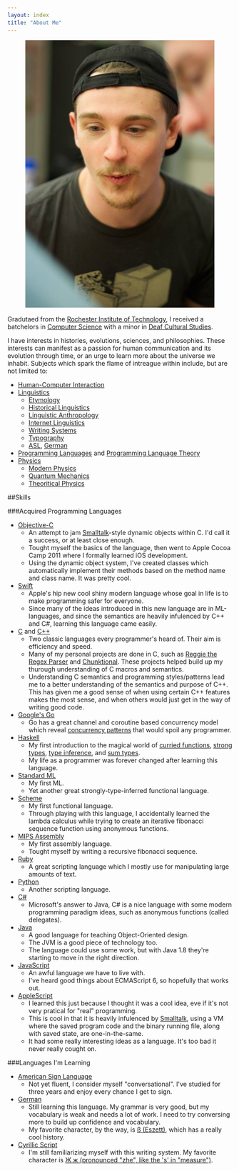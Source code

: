 ```yaml
---
layout: index
title: "About Me"
---
```


<figure>
	<img class="large" src="/images/me/me.jpg"/>
</figure>

Gradutaed from the [Rochester Institute of Technology](http://www.rit.edu/), 
I received a batchelors in [Computer Science](http://en.wikipedia.org/wiki/Computer_science) 
with a minor in [Deaf Cultural Studies](http://en.wikipedia.org/wiki/Deaf_culture).

I have interests in histories, evolutions, sciences, and philosophies. These 
interests can manifest as a passion for human communication and its evolution 
through time, or an urge to learn more about the universe we inhabit. Subjects
which spark the flame of intreague within include, but are not limited to:

- [Human-Computer Interaction](http://en.wikipedia.org/wiki/Human–computer_interaction)
- [Linguistics](http://en.wikipedia.org/wiki/Linguistics)
	- [Etymology](http://en.wikipedia.org/wiki/Etymology)
	- [Historical Linguistics](http://en.wikipedia.org/wiki/Historical_linguistics)
	- [Linguistic Anthropology](http://en.wikipedia.org/wiki/Anthropological_linguistics)
	- [Internet Linguistics](http://en.wikipedia.org/wiki/Internet_linguistics)
	- [Writing Systems](http://en.wikipedia.org/wiki/Writing_system)
	- [Typography](http://en.wikipedia.org/wiki/Typography)
	- [ASL](http://en.wikipedia.org/wiki/American_Sign_Language), [German](http://en.wikipedia.org/wiki/German_language)
- [Programming Languages](http://en.wikipedia.org/wiki/Programming_language) and [Programming Language Theory](http://en.wikipedia.org/wiki/Programming_language_theory)
- [Physics](http://en.wikipedia.org/wiki/Physics)
	- [Modern Physics](http://en.wikipedia.org/wiki/Modern_physics)
	- [Quantum Mechanics](http://en.wikipedia.org/wiki/Quantum_mechanics)
	- [Theoritical Physics](http://en.wikipedia.org/wiki/Theoretical_physics)

##Skills

###Acquired Programming Languages

- [Objective-C](http://developer.apple.com/library/mac/#documentation/Cocoa/Conceptual/ObjectiveC/Introduction/introObjectiveC.html)
	- An attempt to jam [Smalltalk](http://en.wikipedia.org/wiki/Smalltalk)-style dynamic objects within C.
	  I'd call it a success, or at least close enough.
	- Tought myself the basics of the language, then went to Apple Cocoa Camp 2011 where
	  I formally learned iOS development.
	- Using the dynamic object system, I've created classes which automatically implement
	  their methods based on the method name and class name. It was pretty cool.
- [Swift](https://developer.apple.com/library/mac/documentation/Swift/Conceptual/Swift_Programming_Language/index.html#//apple_ref/doc/uid/TP40014097)
	- Apple's hip new cool shiny modern language whose goal in life is to make programming
	  safer for everyone.
	- Since many of the ideas introduced in this new language are in ML-languages,
	  and since the semantics are heavily infulenced by C++ and C#, learning this
	  language came easily.
- [C](http://en.wikipedia.org/wiki/C_(programming_language)) and [C++](http://en.wikipedia.org/wiki/C%2B%2B)
	- Two classic languages every programmer's heard of. Their aim is efficiency and speed.
	- Many of my personal projects are done in C, such as [Reggie the Regex Parser](http://altece.com/Reggie-the-Regex-Parser/)
	  and [Chunktional](http://altece.com/Chunktional). These projects helped build 
	  up my thurough understanding of C macros and semantics.
	- Understanding C semantics and programming styles/patterns lead me to a better
	  understanding of the semantics and purpose of C++. This has given me a good
	  sense of when using certain C++ features makes the most sense, and when others
	  would just get in the way of writing good code.
- [Google's Go](http://www.golang.org)
	- Go has a great channel and coroutine based concurrency model which reveal
	  [concurrency patterns](http://blog.golang.org/advanced-go-concurrency-patterns) 
	  that would spoil any programmer.
- [Haskell](http://www.haskell.org/haskellwiki/Haskell)
	- My first introduction to the magical world of [curried functions](http://en.wikipedia.org/wiki/Currying), 
	  [strong types](http://en.wikipedia.org/wiki/Strong_and_weak_typing),
	  [type inference](http://en.wikipedia.org/wiki/Type_inference), and 
	  [sum types](http://en.wikipedia.org/wiki/Tagged_union).
	- My life as a programmer was forever changed after learning this language.
- [Standard ML](http://en.wikipedia.org/wiki/Standard_ML)
	- My first ML.
	- Yet another great strongly-type-inferred functional language.
- [Scheme](http://en.wikipedia.org/wiki/Scheme_(programming_language))
	- My first functional language.
	- Through playing with this language, I accidentally learned the lambda calculus
	  while trying to create an iterative fibonacci sequence function using anonymous
	  functions.
- [MIPS Assembly](http://en.wikibooks.org/wiki/MIPS_Assembly)
	- My first assembly language.
	- Tought myself by writing a recursive fibonacci sequence.
- [Ruby](https://www.ruby-lang.org/en/)
	- A great scripting language which I mostly use for manipulating large amounts of text.
- [Python](https://www.python.org)
	- Another scripting language.
- [C#](http://msdn.microsoft.com/en-us/library/67ef8sbd.aspx)
	- Microsoft's answer to Java, C# is a nice language with some modern programming
	  paradigm ideas, such as anonymous functions (called delegates).
- [Java](http://en.wikipedia.org/wiki/Java_(programming_language))
	- A good language for teaching Object-Oriented design. 
	- The JVM is a good piece of technology too. 
	- The language could use some work, but with Java 1.8 they're starting to move in 
	  the right direction.
- [JavaScript](http://en.wikipedia.org/wiki/JavaScript)
	- An awful language we have to live with.
	- I've heard good things about ECMAScript 6, so hopefully that works out.
- [AppleScript](http://en.wikipedia.org/wiki/AppleScript)
	- I learned this just because I thought it was a cool idea, eve if it's not very
	  pratical for "real" programming.
	- This is cool in that it is heavily infulenced by [Smalltalk](http://en.wikipedia.org/wiki/Smalltalk), 
	  using a VM where the saved program code and the binary running file, along with 
	  saved state, are one-in-the-same.
	- It had some really interesting ideas as a language. It's too bad it never really 
	  cought on.

###Languages I'm Learning

- [American Sign Language](http://en.wikipedia.org/wiki/American_Sign_Language)
	- Not yet fluent, I consider myself "conversational". I've studied for three years
	and enjoy every chance I get to sign.
- [German](http://en.wikipedia.org/wiki/German_language)
	- Still learning this language. My grammar is very good, but my vocabulary
	  is weak and needs a lot of work. I need to try conversing more to build
	  up confidence and vocabulary.
	- My favorite character, by the way, is [ß (Eszett)](http://en.wikipedia.org/wiki/ß),
	  which has a really cool history.
- [Cyrillic Script](http://en.wikipedia.org/wiki/Cyrillic_script)
	- I'm still familiarizing myself with this writing system. My favorite
	  character is [Ж ж (pronounced "zhe", like the 's' in "measure")](http://en.wikipedia.org/wiki/Zhe_(Cyrillic)).

<!--
I have an interest in Human-Computer Interaction and User Interface Design 
and Experience. Computers are interesting due to their ability to introduce 
new methods and paradigms for allowing people to consume information in new 
and innovative ways. There are a few projects that I believe demonstrate the 
as-of-yet untapped potential of computers.

I also enjoy graphic design and typography. Somewhat as a tie-in to my 
interests with User Interface Design, the layout of information in both 
digital and printed format is a great subject of interest. How people read 
is impacted by how the information is presented in the visual sense. I feel 
that knowing what looks and feels good is an important skill to have.
-->
